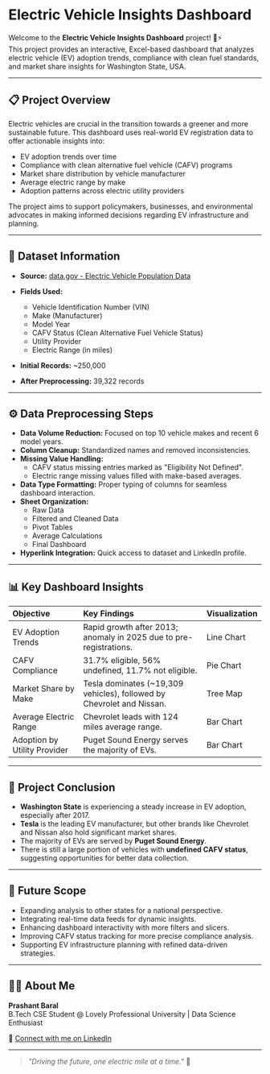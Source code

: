 # Electric Vehicle Insights Dashboard

Welcome to the **Electric Vehicle Insights Dashboard** project! 🚗⚡  
This project provides an interactive, Excel-based dashboard that analyzes electric vehicle (EV) adoption trends, compliance with clean fuel standards, and market share insights for Washington State, USA.

---

## 📋 Project Overview

Electric vehicles are crucial in the transition towards a greener and more sustainable future. This dashboard uses real-world EV registration data to offer actionable insights into:

- EV adoption trends over time
- Compliance with clean alternative fuel vehicle (CAFV) programs
- Market share distribution by vehicle manufacturer
- Average electric range by make
- Adoption patterns across electric utility providers

The project aims to support policymakers, businesses, and environmental advocates in making informed decisions regarding EV infrastructure and planning.

---

## 📂 Dataset Information

- **Source:** [data.gov - Electric Vehicle Population Data](https://catalog.data.gov/dataset/electric-vehicle-population-data)
- **Fields Used:**
  - Vehicle Identification Number (VIN)
  - Make (Manufacturer)
  - Model Year
  - CAFV Status (Clean Alternative Fuel Vehicle Status)
  - Utility Provider
  - Electric Range (in miles)

- **Initial Records:** ~250,000
- **After Preprocessing:** 39,322 records

---

## ⚙️ Data Preprocessing Steps

- **Data Volume Reduction:** Focused on top 10 vehicle makes and recent 6 model years.
- **Column Cleanup:** Standardized names and removed inconsistencies.
- **Missing Value Handling:**
  - CAFV status missing entries marked as "Eligibility Not Defined".
  - Electric range missing values filled with make-based averages.
- **Data Type Formatting:** Proper typing of columns for seamless dashboard interaction.
- **Sheet Organization:**
  - Raw Data
  - Filtered and Cleaned Data
  - Pivot Tables
  - Average Calculations
  - Final Dashboard
- **Hyperlink Integration:** Quick access to dataset and LinkedIn profile.

---

## 📊 Key Dashboard Insights

| Objective | Key Findings | Visualization |
|:---|:---|:---|
| EV Adoption Trends | Rapid growth after 2013; anomaly in 2025 due to pre-registrations. | Line Chart |
| CAFV Compliance | 31.7% eligible, 56% undefined, 11.7% not eligible. | Pie Chart |
| Market Share by Make | Tesla dominates (~19,309 vehicles), followed by Chevrolet and Nissan. | Tree Map |
| Average Electric Range | Chevrolet leads with 124 miles average range. | Bar Chart |
| Adoption by Utility Provider | Puget Sound Energy serves the majority of EVs. | Bar Chart |

---

## 🎯 Project Conclusion

- **Washington State** is experiencing a steady increase in EV adoption, especially after 2017.
- **Tesla** is the leading EV manufacturer, but other brands like Chevrolet and Nissan also hold significant market shares.
- The majority of EVs are served by **Puget Sound Energy**.
- There is still a large portion of vehicles with **undefined CAFV status**, suggesting opportunities for better data collection.

---

## 🚀 Future Scope

- Expanding analysis to other states for a national perspective.
- Integrating real-time data feeds for dynamic insights.
- Enhancing dashboard interactivity with more filters and slicers.
- Improving CAFV status tracking for more precise compliance analysis.
- Supporting EV infrastructure planning with refined data-driven strategies.

---

## 👨‍💻 About Me

**Prashant Baral**  
B.Tech CSE Student @ Lovely Professional University | Data Science Enthusiast

🔗 [Connect with me on LinkedIn](https://www.linkedin.com/in/prashant-baral-286282278/)

---

> *"Driving the future, one electric mile at a time."* 🌱
